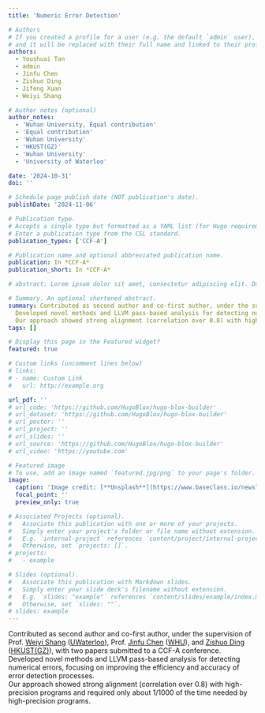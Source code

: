 ```yaml
---
title: 'Numeric Error Detection'

# Authors
# If you created a profile for a user (e.g. the default `admin` user), write the username (folder name) here
# and it will be replaced with their full name and linked to their profile.
authors:
  - Youshuai Tan
  - admin
  - Jinfu Chen
  - Zishuo Ding
  - Jifeng Xuan
  - Weiyi Shang

# Author notes (optional)
author_notes:
  - 'Wuhan University, Equal contribution'
  - 'Equal contribution'
  - 'Wuhan University'
  - 'HKUST(GZ)'
  - 'Wuhan University'
  - 'University of Waterloo'

date: '2024-10-31'
doi: ''

# Schedule page publish date (NOT publication's date).
publishDate: '2024-11-06'

# Publication type.
# Accepts a single type but formatted as a YAML list (for Hugo requirements).
# Enter a publication type from the CSL standard.
publication_types: ['CCF-A']

# Publication name and optional abbreviated publication name.
publication: In *CCF-A*
publication_short: In *CCF-A*

# abstract: Lorem ipsum dolor sit amet, consectetur adipiscing elit. Duis posuere tellus ac convallis placerat. Proin tincidunt magna sed ex sollicitudin condimentum. Sed ac faucibus dolor, scelerisque sollicitudin nisi. Cras purus urna, suscipit quis sapien eu, pulvinar tempor diam. Quisque risus orci, mollis id ante sit amet, gravida egestas nisl. Sed ac tempus magna. Proin in dui enim. Donec condimentum, sem id dapibus fringilla, tellus enim condimentum arcu, nec volutpat est felis vel metus. Vestibulum sit amet erat at nulla eleifend gravida.

# Summary. An optional shortened abstract.
summary: Contributed as second author and co-first author, under the supervision of Prof. Weiyi Shang (UWaterloo), Prof. Jinfu Chen (WHU), and Zishuo Ding (HKUST(GZ)), with two papers submitted to a CCF-A conference. <br>
  Developed novel methods and LLVM pass-based analysis for detecting numerical errors, focusing on improving the efficiency and accuracy of error detection processes. <br>
  Our approach showed strong alignment (correlation over 0.8) with high-precision programs and required only about 1/1000 of the time needed by high-precision programs.
tags: []

# Display this page in the Featured widget?
featured: true

# Custom links (uncomment lines below)
# links:
# - name: Custom Link
#   url: http://example.org

url_pdf: ''
# url_code: 'https://github.com/HugoBlox/hugo-blox-builder'
# url_dataset: 'https://github.com/HugoBlox/hugo-blox-builder'
# url_poster: ''
# url_project: ''
# url_slides: ''
# url_source: 'https://github.com/HugoBlox/hugo-blox-builder'
# url_video: 'https://youtube.com'

# Featured image
# To use, add an image named `featured.jpg/png` to your page's folder.
image:
  caption: 'Image credit: [**Unsplash**](https://www.baseclass.io/newsletter/floating-point-numbers/layout.png)'
  focal_point: ''
  preview_only: true

# Associated Projects (optional).
#   Associate this publication with one or more of your projects.
#   Simply enter your project's folder or file name without extension.
#   E.g. `internal-project` references `content/project/internal-project/index.md`.
#   Otherwise, set `projects: []`.
# projects:
#   - example

# Slides (optional).
#   Associate this publication with Markdown slides.
#   Simply enter your slide deck's filename without extension.
#   E.g. `slides: "example"` references `content/slides/example/index.md`.
#   Otherwise, set `slides: ""`.
# slides: example
---
```


<!-- {{% callout note %}}
Click the _Cite_ button above to demo the feature to enable visitors to import publication metadata into their reference management software.
{{% /callout %}}

{{% callout note %}}
Create your slides in Markdown - click the _Slides_ button to check out the example.
{{% /callout %}}

Add the publication's **full text** or **supplementary notes** here. You can use rich formatting such as including [code, math, and images](https://docs.hugoblox.com/content/writing-markdown-latex/). -->

Contributed as second author and co-first author, under the supervision of Prof. <a href="https://ece.uwaterloo.ca/~wshang/">Weiyi Shang</a> (<a href="https://uwaterloo.ca/">UWaterloo</a>), Prof. <a href="https://jinfuchen.github.io/jinfu/">Jinfu Chen</a> (<a href="https://www.whu.edu.cn/">WHU</a>), and <a href="https://personal.hkust-gz.edu.cn/ding/">Zishuo Ding</a> (<a href="https://gz.hkust.edu.hk/">HKUST(GZ)</a>), with two papers submitted to a CCF-A conference. <br> Developed novel methods and LLVM pass-based analysis for detecting numerical errors, focusing on improving the efficiency and accuracy of error detection processes. <br> Our approach showed strong alignment (correlation over 0.8) with high-precision programs and required only about 1/1000 of the time needed by high-precision programs.